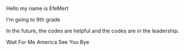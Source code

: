 Hello my name is EfeMert

I'm going to 9th grade 


In the future, the codes are helpful and the codes are in the leadership.



Wait For Me America See You Bye
